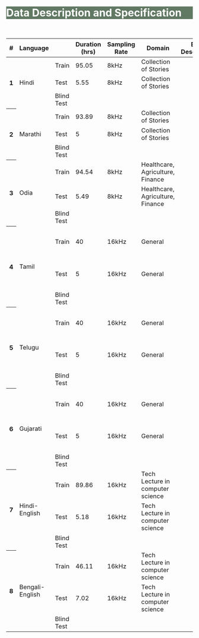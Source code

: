 <br>
<br>
<div class="widewrapper pagetitle">
  <div class="container" style="background-color:#617863">
    <h1 style="color:white;">Data Description and Specification</h1>
  </div>
</div>
<br>

<table style="font-size:16.5px;" id="tablePreview" class="table table-striped table-sm">
  <thead>
  <tr>
      <th>#</th>
      <th>Language</th>
      <th></th>
      <th>Duration (hrs)</th>
      <th>Sampling Rate</th>
      <th>Domain</th>
      <th>Brief Description</th>
      <th>License</th>
      <th>Download Link</th>
    </tr>
  </thead>
  <!--Table head-->
  <!--Table body-->
  <tbody>
    <tr>
      <th scope="row" rowspan="3">1</th>
      <td rowspan="3">Hindi</td>
      <td>Train</td>
      <td>95.05</td>
      <td>8kHz</td>
      <td>Collection of Stories</td>
      <td></td>
      <td><a target="_blank" href="https://msropendata-web-api.azurewebsites.net/licenses/f1f352a6-243f-4905-8e00-389edbca9e83/view">Link</a></td>
      <td></td>
    </tr>
    <tr>
      <td>Test</td>
      <td>5.55</td>
      <td>8kHz</td>
      <td>Collection of Stories</td>
      <td></td>
      <td><a target="_blank" href="https://msropendata-web-api.azurewebsites.net/licenses/f1f352a6-243f-4905-8e00-389edbca9e83/view">Link</a></td>
      <td></td>
    </tr>
    <tr>
      <td>Blind Test</td>
      <td></td>
      <td></td>
      <td></td>
      <td></td>
      <td></td>
      <td></td>
    </tr>
    <tr>
      <th scope="row" rowspan="3">2</th>
      <td rowspan="3">Marathi</td>
      <td>Train</td>
      <td>93.89</td>
      <td>8kHz</td>
      <td>Collection of Stories</td>
      <td></td>
      <td><a target="_blank" href="https://msropendata-web-api.azurewebsites.net/licenses/f1f352a6-243f-4905-8e00-389edbca9e83/view">Link</a></td>
      <td></td>
    </tr>
    <tr>
      <td>Test</td>
      <td>5</td>
      <td>8kHz</td>
      <td>Collection of Stories</td>
      <td></td>
      <td><a target="_blank" href="https://msropendata-web-api.azurewebsites.net/licenses/f1f352a6-243f-4905-8e00-389edbca9e83/view">Link</a></td>
      <td></td>
    </tr>
    <tr>
      <td>Blind Test</td>
      <td></td>
      <td></td>
      <td></td>
      <td></td>
      <td></td>
      <td></td>
    </tr>
    <tr>
      <th scope="row" rowspan="3">3</th>
      <td rowspan="3">Odia</td>
      <td>Train</td>
      <td>94.54</td>
      <td>8kHz</td>
      <td>Healthcare, Agriculture, Finance</td>
      <td></td>
      <td><a target="_blank" href="https://msropendata-web-api.azurewebsites.net/licenses/f1f352a6-243f-4905-8e00-389edbca9e83/view">Link</a></td>
      <td></td>
    </tr>
    <tr>
      <td>Test</td>
      <td>5.49</td>
      <td>8kHz</td>
      <td>Healthcare, Agriculture, Finance</td>
      <td></td>
      <td><a target="_blank" href="https://msropendata-web-api.azurewebsites.net/licenses/f1f352a6-243f-4905-8e00-389edbca9e83/view">Link</a></td>
      <td></td>
    </tr>
    <tr>
      <td>Blind Test</td>
      <td></td>
      <td></td>
      <td></td>
      <td></td>
      <td></td>
      <td></td>
    </tr>
    <tr>
      <th scope="row" rowspan="3">4</th>
      <td rowspan="3">Tamil</td>
      <td>Train</td>
      <td>40</td>
      <td>16kHz</td>
      <td>General</td>
      <td></td>
      <td><a target="_blank" href="https://msropendata-web-api.azurewebsites.net/licenses/a889b26e-5149-4486-866e-ec896bb728c4/view">Link</a></td>
      <td><a target="_blank" href="https://msropendata.com/datasets/7230b4b1-912d-400e-be58-f84e0512985e">Click to Download (ta-in-train)</a></td>
    </tr>
    <tr>
      <td>Test</td>
      <td>5</td>
      <td>16kHz</td>
      <td>General</td>
      <td></td>
      <td><a target="_blank" href="https://msropendata-web-api.azurewebsites.net/licenses/a889b26e-5149-4486-866e-ec896bb728c4/view">Link</a></td>
      <td><a target="_blank" href="https://msropendata.com/datasets/7230b4b1-912d-400e-be58-f84e0512985e">Click to Download (ta-in-test)</a></td>
    </tr>
    <tr>
      <td>Blind Test</td>
      <td></td>
      <td></td>
      <td></td>
      <td></td>
      <td></td>
      <td></td>
    </tr>
    <tr>
      <th scope="row" rowspan="3">5</th>
      <td rowspan="3">Telugu</td>
      <td>Train</td>
      <td>40</td>
      <td>16kHz</td>
      <td>General</td>
      <td></td>
      <td><a target="_blank" href="https://msropendata-web-api.azurewebsites.net/licenses/a889b26e-5149-4486-866e-ec896bb728c4/view">Link</a></td>
      <td><a target="_blank" href="https://msropendata.com/datasets/7230b4b1-912d-400e-be58-f84e0512985e">Click to Download (te-in-train)</a></td>
    </tr>
    <tr>
      <td>Test</td>
      <td>5</td>
      <td>16kHz</td>
      <td>General</td>
      <td></td>
      <td><a target="_blank" href="https://msropendata-web-api.azurewebsites.net/licenses/a889b26e-5149-4486-866e-ec896bb728c4/view">Link</a></td>
      <td><a target="_blank" href="https://msropendata.com/datasets/7230b4b1-912d-400e-be58-f84e0512985e">Click to Download (te-in-test)</a></td>
    </tr>
    <tr>
      <td>Blind Test</td>
      <td></td>
      <td></td>
      <td></td>
      <td></td>
      <td></td>
      <td></td>
    </tr>
    <tr>
      <th scope="row" rowspan="3">6</th>
      <td rowspan="3">Gujarati</td>
      <td>Train</td>
      <td>40</td>
      <td>16kHz</td>
      <td>General</td>
      <td></td>
      <td><a target="_blank" href="https://msropendata-web-api.azurewebsites.net/licenses/a889b26e-5149-4486-866e-ec896bb728c4/view">Link</a></td>
      <td><a target="_blank" href="https://msropendata.com/datasets/7230b4b1-912d-400e-be58-f84e0512985e">Click to Download (gu-in-train)</a></td>
    </tr>
    <tr>
      <td>Test</td>
      <td>5</td>
      <td>16kHz</td>
      <td>General</td>
      <td></td>
      <td><a target="_blank" href="https://msropendata-web-api.azurewebsites.net/licenses/a889b26e-5149-4486-866e-ec896bb728c4/view">Link</a></td>
      <td><a target="_blank" href="https://msropendata.com/datasets/7230b4b1-912d-400e-be58-f84e0512985e">Click to Download (gu-in-test)</a></td>
    </tr>
    <tr>
      <td>Blind Test</td>
      <td></td>
      <td></td>
      <td></td>
      <td></td>
      <td></td>
      <td></td>
    </tr>
    <tr>
      <th scope="row" rowspan="3">7</th>
      <td rowspan="3">Hindi-English</td>
      <td>Train</td>
      <td>89.86</td>
      <td>16kHz</td>
      <td>Tech Lecture in computer science</td>
      <td></td>
      <td>CC BY-SA 4.0</td>
      <td></td>
    </tr>
    <tr>
      <td>Test</td>
      <td>5.18</td>
      <td>16kHz</td>
      <td>Tech Lecture in computer science</td>
      <td></td>
      <td>CC BY-SA 4.0</td>
      <td></td>
    </tr>
    <tr>
      <td>Blind Test</td>
      <td></td>
      <td></td>
      <td></td>
      <td></td>
      <td></td>
      <td></td>
    </tr>
    <tr>
      <th scope="row" rowspan="3">8</th>
      <td rowspan="3">Bengali-English</td>
      <td>Train</td>
      <td>46.11</td>
      <td>16kHz</td>
      <td>Tech Lecture in computer science</td>
      <td></td>
      <td>CC BY-SA 4.0</td>
      <td></td>
    </tr>
    <tr>
      <td>Test</td>
      <td>7.02</td>
      <td>16kHz</td>
      <td>Tech Lecture in computer science</td>
      <td></td>
      <td>CC BY-SA 4.0</td>
      <td></td>
    </tr>
    <tr>
      <td>Blind Test</td>
      <td></td>
      <td></td>
      <td></td>
      <td></td>
      <td></td>
      <td></td>
    </tr>
  </tbody>
</table>

